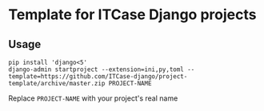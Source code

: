 # Template for ITCase Django projects

## Usage

```shell
pip install 'django<5'
django-admin startproject --extension=ini,py,toml --template=https://github.com/ITCase-django/project-template/archive/master.zip PROJECT-NAME
```

Replace `PROJECT-NAME` with your project's real name
